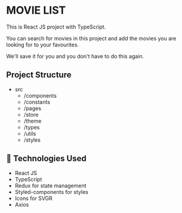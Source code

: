 # MOVIE LIST

This is React JS project with TypeScript.

You can search for movies in this project and add the movies you are looking for to your favourites.

We'll save it for you and you don't have to do this again.

## Project Structure

- src
  - /components
  - /constants
  - /pages
  - /store
  - /theme
  - /types
  - /utils
  - /styles

## 🧰 Technologies Used

- React JS
- TypeScript
- Redux for state management
- Styled-components for styles
- Icons for SVGR
- Axios
